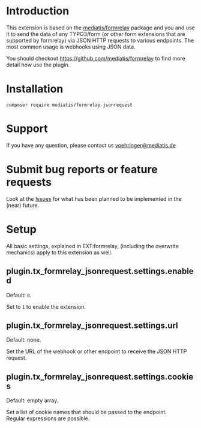 # Introduction
This extension is based on the [mediatis/formrelay](https://github.com/mediatis/formrelay) package and you and use it to send the data of any TYPO3/form (or other form extensions that are supported by formrelay) via JSON HTTP requests to various endpoints. The most common usage is webhooks using JSON data.

You should checkout  https://github.com/mediatis/formrelay to find more detail how use the plugin.

# Installation

`composer require mediatis/formrelay-jsonrequest`

# Support
If you have any question, please contact us voehringer@mediatis.de

# Submit bug reports or feature requests

Look at the [Issues](https://github.com/mediatis/formrelay_jsonrequest/issues)
for what has been planned to be implemented in the (near) future.

# Setup

All basic settings, explained in EXT:formrelay, (including the overwrite mechanics) apply to this extension as well.  

## plugin.tx_formrelay_jsonrequest.settings.enabled

Default: `0`.

Set to `1` to enable the extension.

## plugin.tx_formrelay_jsonrequest.settings.url

Default: none.

Set the URL of the webhook or other endpoint to receive the JSON HTTP request.

## plugin.tx_formrelay_jsonrequest.settings.cookies

Default: empty array.

Set a list of cookie names that should be passed to the endpoint.  
Regular expressions are possible.
